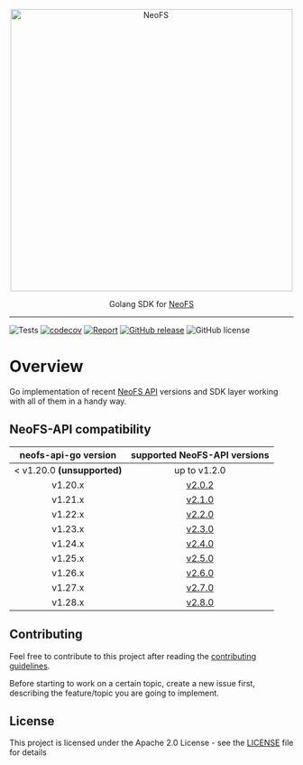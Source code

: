 <p align="center">
<img src="./.github/logo.svg" width="500px" alt="NeoFS">
</p>
<p align="center">
  Golang SDK for <a href="https://fs.neo.org">NeoFS</a>
</p>

---
![Tests](https://github.com/nspcc-dev/neofs-api-go/workflows/neofs-api-go%20tests/badge.svg)
[![codecov](https://codecov.io/gh/nspcc-dev/neofs-api-go/branch/master/graph/badge.svg)](https://codecov.io/gh/nspcc-dev/neofs-api-go)
[![Report](https://goreportcard.com/badge/github.com/nspcc-dev/neofs-api-go)](https://goreportcard.com/report/github.com/nspcc-dev/neofs-api-go)
[![GitHub release](https://img.shields.io/github/release/nspcc-dev/neofs-api-go.svg)](https://github.com/nspcc-dev/neofs-api-go)
![GitHub license](https://img.shields.io/github/license/nspcc-dev/neofs-api-go.svg?style=popout)

# Overview

Go implementation of recent [NeoFS API](https://github.com/nspcc-dev/neofs-api)
versions and SDK layer working with all of them in a handy way.

## NeoFS-API compatibility

|neofs-api-go version|supported NeoFS-API versions|
|:------------------:|:--------------------------:|
|< v1.20.0 **(unsupported)**|up to v1.2.0|
|v1.20.x|[v2.0.2](https://github.com/nspcc-dev/neofs-api/releases/tag/v2.0.2)|
|v1.21.x|[v2.1.0](https://github.com/nspcc-dev/neofs-api/releases/tag/v2.1.0)|
|v1.22.x|[v2.2.0](https://github.com/nspcc-dev/neofs-api/releases/tag/v2.2.0)|
|v1.23.x|[v2.3.0](https://github.com/nspcc-dev/neofs-api/releases/tag/v2.3.0)|
|v1.24.x|[v2.4.0](https://github.com/nspcc-dev/neofs-api/releases/tag/v2.4.0)|
|v1.25.x|[v2.5.0](https://github.com/nspcc-dev/neofs-api/releases/tag/v2.5.0)|
|v1.26.x|[v2.6.0](https://github.com/nspcc-dev/neofs-api/releases/tag/v2.6.0)|
|v1.27.x|[v2.7.0](https://github.com/nspcc-dev/neofs-api/releases/tag/v2.7.0)|
|v1.28.x|[v2.8.0](https://github.com/nspcc-dev/neofs-api/releases/tag/v2.8.0)|


## Contributing

Feel free to contribute to this project after reading the [contributing
guidelines](CONTRIBUTING.md).

Before starting to work on a certain topic, create a new issue first, describing
the feature/topic you are going to implement.

## License

This project is licensed under the Apache 2.0 License -
see the [LICENSE](LICENSE) file for details
